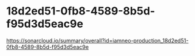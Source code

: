 # 18d2ed51-0fb8-4589-8b5d-f95d3d5eac9e
https://sonarcloud.io/summary/overall?id=iamneo-production_18d2ed51-0fb8-4589-8b5d-f95d3d5eac9e
